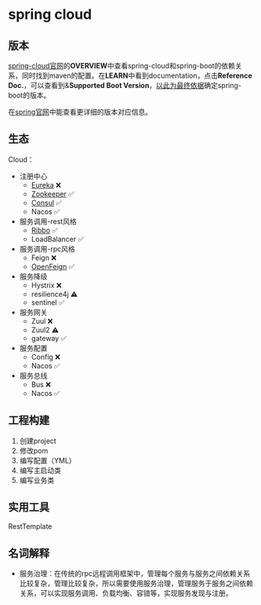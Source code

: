# spring cloud

## 版本
[spring-cloud官网](https://spring.io/projects/spring-cloud)的**OVERVIEW**中查看spring-cloud和spring-boot的依赖关系，同时找到maven的配置。在**LEARN**中看到documentation，点击**Reference Doc.**，可以查看到&**Supported Boot Version**，<u>以此为最终依据</u>确定spring-boot的版本。

在[spring官网](https://start.spring.io/actuator/info)中能查看更详细的版本对应信息。

## 生态
Cloud：
* 注册中心
  * [Eureka](eureka.md) ❌
  * [Zookeeper](zookeeper.md) ✅
  * [Consul](consul.md) ✅
  * Nacos ✅
* 服务调用-rest风格
  * [Ribbo](ribbon.md) ✅
  * LoadBalancer ✅
* 服务调用-rpc风格
  * Feign ❌
  * [OpenFeign](feign.md) ✅
* 服务降级
  * Hystrix ❌
  * resilience4j ⚠️
  * sentinel ✅
* 服务网关
  * Zuul ❌
  * Zuul2 ⚠️
  * gateway ✅
* 服务配置
  * Config ❌
  * Nacos ✅
* 服务总线
  * Bus ❌
  * Nacos ✅

## 工程构建
1. 创建project
2. 修改pom
3. 编写配置（YML）
4. 编写主启动类
5. 编写业务类

## 实用工具
RestTemplate

## 名词解释
* 服务治理：在传统的rpc远程调用框架中，管理每个服务与服务之间依赖关系比较复杂，管理比较复杂，所以需要使用服务治理，管理服务于服务之间依赖关系，可以实现服务调用、负载均衡、容错等，实现服务发现与注册。